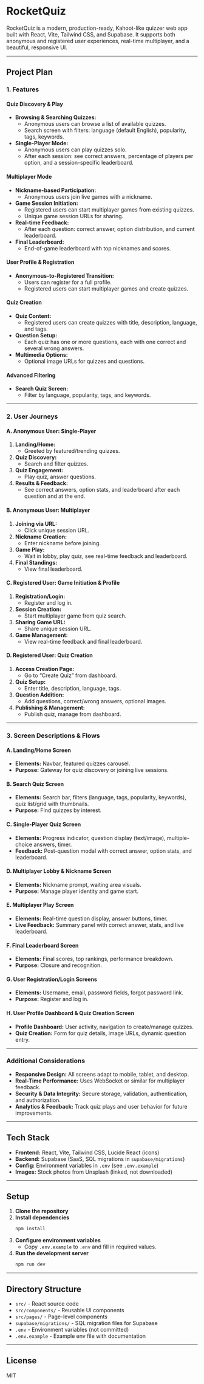 # RocketQuiz

RocketQuiz is a modern, production-ready, Kahoot-like quizzer web app built with React, Vite, Tailwind CSS, and Supabase. It supports both anonymous and registered user experiences, real-time multiplayer, and a beautiful, responsive UI.

---

## Project Plan

### 1. Features

#### Quiz Discovery & Play
- **Browsing & Searching Quizzes:**  
  - Anonymous users can browse a list of available quizzes.
  - Search screen with filters: language (default English), popularity, tags, keywords.
- **Single-Player Mode:**  
  - Anonymous users can play quizzes solo.
  - After each session: see correct answers, percentage of players per option, and a session-specific leaderboard.

#### Multiplayer Mode
- **Nickname-based Participation:**  
  - Anonymous users join live games with a nickname.
- **Game Session Initiation:**  
  - Registered users can start multiplayer games from existing quizzes.
  - Unique game session URLs for sharing.
- **Real-time Feedback:**  
  - After each question: correct answer, option distribution, and current leaderboard.
- **Final Leaderboard:**  
  - End-of-game leaderboard with top nicknames and scores.

#### User Profile & Registration
- **Anonymous-to-Registered Transition:**  
  - Users can register for a full profile.
  - Registered users can start multiplayer games and create quizzes.

#### Quiz Creation
- **Quiz Content:**  
  - Registered users can create quizzes with title, description, language, and tags.
- **Question Setup:**  
  - Each quiz has one or more questions, each with one correct and several wrong answers.
- **Multimedia Options:**  
  - Optional image URLs for quizzes and questions.

#### Advanced Filtering
- **Search Quiz Screen:**  
  - Filter by language, popularity, tags, and keywords.

---

### 2. User Journeys

#### A. Anonymous User: Single-Player
1. **Landing/Home:**  
   - Greeted by featured/trending quizzes.
2. **Quiz Discovery:**  
   - Search and filter quizzes.
3. **Quiz Engagement:**  
   - Play quiz, answer questions.
4. **Results & Feedback:**  
   - See correct answers, option stats, and leaderboard after each question and at the end.

#### B. Anonymous User: Multiplayer
1. **Joining via URL:**  
   - Click unique session URL.
2. **Nickname Creation:**  
   - Enter nickname before joining.
3. **Game Play:**  
   - Wait in lobby, play quiz, see real-time feedback and leaderboard.
4. **Final Standings:**  
   - View final leaderboard.

#### C. Registered User: Game Initiation & Profile
1. **Registration/Login:**  
   - Register and log in.
2. **Session Creation:**  
   - Start multiplayer game from quiz search.
3. **Sharing Game URL:**  
   - Share unique session URL.
4. **Game Management:**  
   - View real-time feedback and final leaderboard.

#### D. Registered User: Quiz Creation
1. **Access Creation Page:**  
   - Go to “Create Quiz” from dashboard.
2. **Quiz Setup:**  
   - Enter title, description, language, tags.
3. **Question Addition:**  
   - Add questions, correct/wrong answers, optional images.
4. **Publishing & Management:**  
   - Publish quiz, manage from dashboard.

---

### 3. Screen Descriptions & Flows

#### A. Landing/Home Screen
- **Elements:** Navbar, featured quizzes carousel.
- **Purpose:** Gateway for quiz discovery or joining live sessions.

#### B. Search Quiz Screen
- **Elements:** Search bar, filters (language, tags, popularity, keywords), quiz list/grid with thumbnails.
- **Purpose:** Find quizzes by interest.

#### C. Single-Player Quiz Screen
- **Elements:** Progress indicator, question display (text/image), multiple-choice answers, timer.
- **Feedback:** Post-question modal with correct answer, option stats, and leaderboard.

#### D. Multiplayer Lobby & Nickname Screen
- **Elements:** Nickname prompt, waiting area visuals.
- **Purpose:** Manage player identity and game start.

#### E. Multiplayer Play Screen
- **Elements:** Real-time question display, answer buttons, timer.
- **Live Feedback:** Summary panel with correct answer, stats, and live leaderboard.

#### F. Final Leaderboard Screen
- **Elements:** Final scores, top rankings, performance breakdown.
- **Purpose:** Closure and recognition.

#### G. User Registration/Login Screens
- **Elements:** Username, email, password fields, forgot password link.
- **Purpose:** Register and log in.

#### H. User Profile Dashboard & Quiz Creation Screen
- **Profile Dashboard:** User activity, navigation to create/manage quizzes.
- **Quiz Creation:** Form for quiz details, image URLs, dynamic question entry.

---

### Additional Considerations

- **Responsive Design:** All screens adapt to mobile, tablet, and desktop.
- **Real-Time Performance:** Uses WebSocket or similar for multiplayer feedback.
- **Security & Data Integrity:** Secure storage, validation, authentication, and authorization.
- **Analytics & Feedback:** Track quiz plays and user behavior for future improvements.

---

## Tech Stack

- **Frontend:** React, Vite, Tailwind CSS, Lucide React (icons)
- **Backend:** Supabase (SaaS, SQL migrations in `supabase/migrations`)
- **Config:** Environment variables in `.env` (see `.env.example`)
- **Images:** Stock photos from Unsplash (linked, not downloaded)

---

## Setup

1. **Clone the repository**
2. **Install dependencies**
   ```bash
   npm install
   ```
3. **Configure environment variables**
   - Copy `.env.example` to `.env` and fill in required values.
4. **Run the development server**
   ```bash
   npm run dev
   ```

---

## Directory Structure

- `src/` - React source code
- `src/components/` - Reusable UI components
- `src/pages/` - Page-level components
- `supabase/migrations/` - SQL migration files for Supabase
- `.env` - Environment variables (not committed)
- `.env.example` - Example env file with documentation

---

## License

MIT